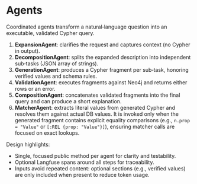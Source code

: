 # Agents

Coordinated agents transform a natural‑language question into an executable, validated Cypher query.

1. **ExpansionAgent**: clarifies the request and captures context (no Cypher in output).
2. **DecompositionAgent**: splits the expanded description into independent sub‑tasks (JSON array of strings).
3. **GenerationAgent**: produces a Cypher fragment per sub‑task, honoring verified values and schema rules.
4. **ValidationAgent**: executes fragments against Neo4j and returns either rows or an error.
5. **CompositionAgent**: concatenates validated fragments into the final query and can produce a short explanation.
6. **MatcherAgent**: extracts literal values from generated Cypher and resolves them against actual DB values. It is invoked only when the generated fragment contains explicit equality comparisons (e.g., `n.prop = "Value"` or `[:REL {prop: "Value"}]`), ensuring matcher calls are focused on exact lookups.

Design highlights:
- Single, focused public method per agent for clarity and testability.
- Optional Langfuse spans around all steps for traceability.
- Inputs avoid repeated content: optional sections (e.g., verified values) are only included when present to reduce token usage.
